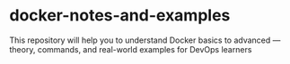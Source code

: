 # docker-notes-and-examples
This repository will help you to understand Docker basics to advanced — theory, commands, and real-world examples for DevOps learners
